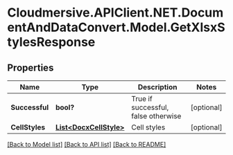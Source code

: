 # Cloudmersive.APIClient.NET.DocumentAndDataConvert.Model.GetXlsxStylesResponse
## Properties

Name | Type | Description | Notes
------------ | ------------- | ------------- | -------------
**Successful** | **bool?** | True if successful, false otherwise | [optional] 
**CellStyles** | [**List&lt;DocxCellStyle&gt;**](DocxCellStyle.md) | Cell styles | [optional] 

[[Back to Model list]](../README.md#documentation-for-models) [[Back to API list]](../README.md#documentation-for-api-endpoints) [[Back to README]](../README.md)

